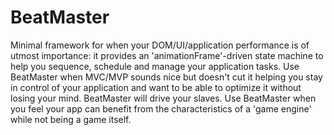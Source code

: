 BeatMaster
==========

Minimal framework for when your DOM/UI/application performance is of utmost importance: it provides an 'animationFrame'-driven state machine to help you sequence, schedule and manage your application tasks. Use BeatMaster when MVC/MVP sounds nice but doesn't cut it helping you stay in control of your application and want to be able to optimize it without losing your mind. BeatMaster will drive your slaves. Use BeatMaster when you feel your app can benefit from the characteristics of a 'game engine' while not being a game itself.
